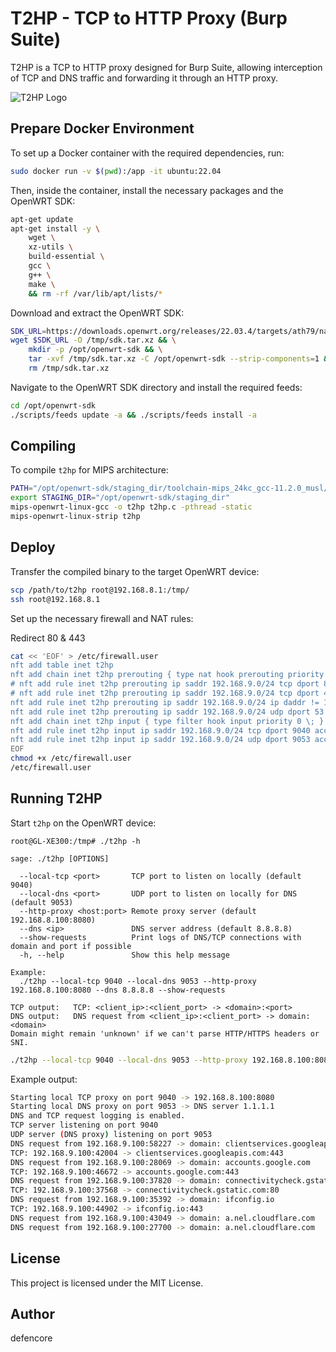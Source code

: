 # T2HP - TCP to HTTP Proxy (Burp Suite)

T2HP is a TCP to HTTP proxy designed for Burp Suite, allowing interception of TCP and DNS traffic and forwarding it through an HTTP proxy.

![T2HP Logo](https://github.com/user-attachments/assets/ffa50d90-f24e-4a8f-b615-4b21df316198)

## Prepare Docker Environment

To set up a Docker container with the required dependencies, run:

```sh
sudo docker run -v $(pwd):/app -it ubuntu:22.04
```

Then, inside the container, install the necessary packages and the OpenWRT SDK:

```sh
apt-get update
apt-get install -y \
    wget \
    xz-utils \
    build-essential \
    gcc \
    g++ \
    make \
    && rm -rf /var/lib/apt/lists/*
```

Download and extract the OpenWRT SDK:

```sh
SDK_URL=https://downloads.openwrt.org/releases/22.03.4/targets/ath79/nand/openwrt-sdk-22.03.4-ath79-nand_gcc-11.2.0_musl.Linux-x86_64.tar.xz
wget $SDK_URL -O /tmp/sdk.tar.xz && \
    mkdir -p /opt/openwrt-sdk && \
    tar -xvf /tmp/sdk.tar.xz -C /opt/openwrt-sdk --strip-components=1 && \
    rm /tmp/sdk.tar.xz
```

Navigate to the OpenWRT SDK directory and install the required feeds:

```sh
cd /opt/openwrt-sdk
./scripts/feeds update -a && ./scripts/feeds install -a
```

## Compiling

To compile `t2hp` for MIPS architecture:

```sh
PATH="/opt/openwrt-sdk/staging_dir/toolchain-mips_24kc_gcc-11.2.0_musl/bin:${PATH}"
export STAGING_DIR="/opt/openwrt-sdk/staging_dir"
mips-openwrt-linux-gcc -o t2hp t2hp.c -pthread -static
mips-openwrt-linux-strip t2hp
```

## Deploy

Transfer the compiled binary to the target OpenWRT device:

```sh
scp /path/to/t2hp root@192.168.8.1:/tmp/
ssh root@192.168.8.1
```

Set up the necessary firewall and NAT rules:

Redirect 80 & 443
```sh
cat << 'EOF' > /etc/firewall.user
nft add table inet t2hp
nft add chain inet t2hp prerouting { type nat hook prerouting priority -100 \; }
# nft add rule inet t2hp prerouting ip saddr 192.168.9.0/24 tcp dport 80 counter dnat to 192.168.9.1:9040 # redirect only 80 TCP
# nft add rule inet t2hp prerouting ip saddr 192.168.9.0/24 tcp dport 443 counter dnat to 192.168.9.1:9040 # redirect only 443 TCP
nft add rule inet t2hp prerouting ip saddr 192.168.9.0/24 ip daddr != 192.168.9.0/24 tcp dport != 9040 counter dnat to 192.168.9.1:9040 # redirect all TCP
nft add rule inet t2hp prerouting ip saddr 192.168.9.0/24 udp dport 53 counter dnat to 192.168.9.1:9053
nft add chain inet t2hp input { type filter hook input priority 0 \; }
nft add rule inet t2hp input ip saddr 192.168.9.0/24 tcp dport 9040 accept
nft add rule inet t2hp input ip saddr 192.168.9.0/24 udp dport 9053 accept
EOF
chmod +x /etc/firewall.user
/etc/firewall.user
```


## Running T2HP

Start `t2hp` on the OpenWRT device:

```
root@GL-XE300:/tmp# ./t2hp -h

sage: ./t2hp [OPTIONS]

  --local-tcp <port>       TCP port to listen on locally (default 9040)
  --local-dns <port>       UDP port to listen on locally for DNS (default 9053)
  --http-proxy <host:port> Remote proxy server (default 192.168.8.100:8080)
  --dns <ip>               DNS server address (default 8.8.8.8)
  --show-requests          Print logs of DNS/TCP connections with domain and port if possible
  -h, --help               Show this help message

Example:
  ./t2hp --local-tcp 9040 --local-dns 9053 --http-proxy 192.168.8.100:8080 --dns 8.8.8.8 --show-requests

TCP output:   TCP: <client_ip>:<client_port> -> <domain>:<port>
DNS output:   DNS request from <client_ip>:<client_port> -> domain: <domain>
Domain might remain 'unknown' if we can't parse HTTP/HTTPS headers or SNI.
```

```sh
./t2hp --local-tcp 9040 --local-dns 9053 --http-proxy 192.168.8.100:8080 --dns 1.1.1.1 --show-requests
```

Example output:

```sh
Starting local TCP proxy on port 9040 -> 192.168.8.100:8080
Starting local DNS proxy on port 9053 -> DNS server 1.1.1.1
DNS and TCP request logging is enabled.
TCP server listening on port 9040
UDP server (DNS proxy) listening on port 9053
DNS request from 192.168.9.100:58227 -> domain: clientservices.googleapis.com
TCP: 192.168.9.100:42004 -> clientservices.googleapis.com:443
DNS request from 192.168.9.100:28069 -> domain: accounts.google.com
TCP: 192.168.9.100:46672 -> accounts.google.com:443
DNS request from 192.168.9.100:37820 -> domain: connectivitycheck.gstatic.com
TCP: 192.168.9.100:37568 -> connectivitycheck.gstatic.com:80
DNS request from 192.168.9.100:35392 -> domain: ifconfig.io
TCP: 192.168.9.100:44902 -> ifconfig.io:443
DNS request from 192.168.9.100:43049 -> domain: a.nel.cloudflare.com
DNS request from 192.168.9.100:27700 -> domain: a.nel.cloudflare.com
```

## License

This project is licensed under the MIT License.

## Author

defencore
